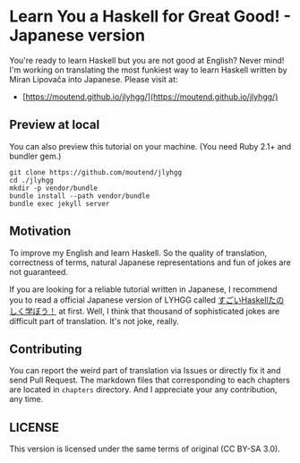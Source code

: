 # Learn You a Haskell for Great Good! - Japanese version


You're ready to learn Haskell but you are not good at English?
Never mind!
I'm working on translating the most funkiest way to learn Haskell written by Miran Lipovača into Japanese.
Please visit at:

* [https://moutend.github.io/jlyhgg/](https://moutend.github.io/jlyhgg/)



## Preview at local

You can also preview this tutorial on your machine.
(You need Ruby 2.1+ and bundler gem.)

```shell
git clone https://github.com/moutend/jlyhgg
cd ./jlyhgg
mkdir -p vendor/bundle
bundle install --path vendor/bundle
bundle exec jekyll server
```



## Motivation

To improve my English and learn Haskell.
So the quality of translation,
correctness of terms,
natural Japanese representations and fun of jokes are not guaranteed.

If you are looking for a reliable tutorial written in Japanese,
I recommend you to read a official Japanese version of LYHGG called
[すごいHaskellたのしく学ぼう！](https://estore.ohmsha.co.jp/titles/978427406885P)
at first.
Well, I think that thousand of sophisticated jokes are difficult part of translation.
It's not joke, really.



## Contributing

You can report the weird part of translation via Issues
or directly fix it and send Pull Request.
The markdown files that corresponding to each chapters are located in `chapters` directory.
And I appreciate your any contribution, any time.



## LICENSE

This version is licensed under the same terms of original (CC BY-SA 3.0).
